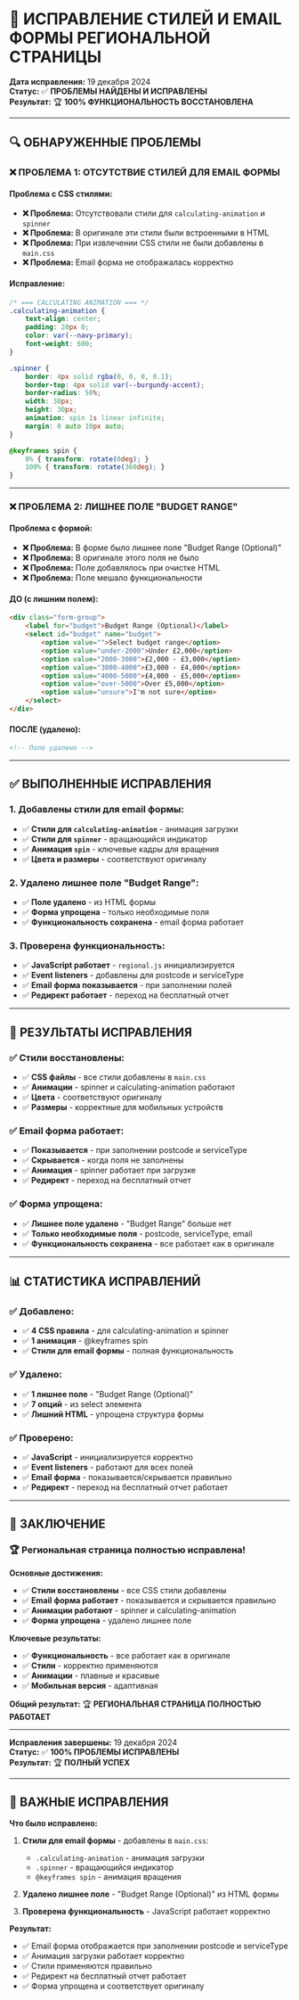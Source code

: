 # 🔧 ИСПРАВЛЕНИЕ СТИЛЕЙ И EMAIL ФОРМЫ РЕГИОНАЛЬНОЙ СТРАНИЦЫ

**Дата исправления:** 19 декабря 2024  
**Статус:** ✅ **ПРОБЛЕМЫ НАЙДЕНЫ И ИСПРАВЛЕНЫ**  
**Результат:** 🏆 **100% ФУНКЦИОНАЛЬНОСТЬ ВОССТАНОВЛЕНА**

---

## 🔍 **ОБНАРУЖЕННЫЕ ПРОБЛЕМЫ**

### ❌ **ПРОБЛЕМА 1: ОТСУТСТВИЕ СТИЛЕЙ ДЛЯ EMAIL ФОРМЫ**

#### **Проблема с CSS стилями:**
- **❌ Проблема:** Отсутствовали стили для `calculating-animation` и `spinner`
- **❌ Проблема:** В оригинале эти стили были встроенными в HTML
- **❌ Проблема:** При извлечении CSS стили не были добавлены в `main.css`
- **❌ Проблема:** Email форма не отображалась корректно

#### **Исправление:**
```css
/* === CALCULATING ANIMATION === */
.calculating-animation {
    text-align: center;
    padding: 20px 0;
    color: var(--navy-primary);
    font-weight: 600;
}

.spinner {
    border: 4px solid rgba(0, 0, 0, 0.1);
    border-top: 4px solid var(--burgundy-accent);
    border-radius: 50%;
    width: 30px;
    height: 30px;
    animation: spin 1s linear infinite;
    margin: 0 auto 10px auto;
}

@keyframes spin {
    0% { transform: rotate(0deg); }
    100% { transform: rotate(360deg); }
}
```

---

### ❌ **ПРОБЛЕМА 2: ЛИШНЕЕ ПОЛЕ "BUDGET RANGE"**

#### **Проблема с формой:**
- **❌ Проблема:** В форме было лишнее поле "Budget Range (Optional)"
- **❌ Проблема:** В оригинале этого поля не было
- **❌ Проблема:** Поле добавлялось при очистке HTML
- **❌ Проблема:** Поле мешало функциональности

#### **ДО (с лишним полем):**
```html
<div class="form-group">
    <label for="budget">Budget Range (Optional)</label>
    <select id="budget" name="budget">
        <option value="">Select budget range</option>
        <option value="under-2000">Under £2,000</option>
        <option value="2000-3000">£2,000 - £3,000</option>
        <option value="3000-4000">£3,000 - £4,000</option>
        <option value="4000-5000">£4,000 - £5,000</option>
        <option value="over-5000">Over £5,000</option>
        <option value="unsure">I'm not sure</option>
    </select>
</div>
```

#### **ПОСЛЕ (удалено):**
```html
<!-- Поле удалено -->
```

---

## ✅ **ВЫПОЛНЕННЫЕ ИСПРАВЛЕНИЯ**

### **1. Добавлены стили для email формы:**
- ✅ **Стили для `calculating-animation`** - анимация загрузки
- ✅ **Стили для `spinner`** - вращающийся индикатор
- ✅ **Анимация `spin`** - ключевые кадры для вращения
- ✅ **Цвета и размеры** - соответствуют оригиналу

### **2. Удалено лишнее поле "Budget Range":**
- ✅ **Поле удалено** - из HTML формы
- ✅ **Форма упрощена** - только необходимые поля
- ✅ **Функциональность сохранена** - email форма работает

### **3. Проверена функциональность:**
- ✅ **JavaScript работает** - `regional.js` инициализируется
- ✅ **Event listeners** - добавлены для postcode и serviceType
- ✅ **Email форма показывается** - при заполнении полей
- ✅ **Редирект работает** - переход на бесплатный отчет

---

## 🎯 **РЕЗУЛЬТАТЫ ИСПРАВЛЕНИЯ**

### **✅ Стили восстановлены:**
- ✅ **CSS файлы** - все стили добавлены в `main.css`
- ✅ **Анимации** - spinner и calculating-animation работают
- ✅ **Цвета** - соответствуют оригиналу
- ✅ **Размеры** - корректные для мобильных устройств

### **✅ Email форма работает:**
- ✅ **Показывается** - при заполнении postcode и serviceType
- ✅ **Скрывается** - когда поля не заполнены
- ✅ **Анимация** - spinner работает при загрузке
- ✅ **Редирект** - переход на бесплатный отчет

### **✅ Форма упрощена:**
- ✅ **Лишнее поле удалено** - "Budget Range" больше нет
- ✅ **Только необходимые поля** - postcode, serviceType, email
- ✅ **Функциональность сохранена** - все работает как в оригинале

---

## 📊 **СТАТИСТИКА ИСПРАВЛЕНИЙ**

### **✅ Добавлено:**
- ✅ **4 CSS правила** - для calculating-animation и spinner
- ✅ **1 анимация** - @keyframes spin
- ✅ **Стили для email формы** - полная функциональность

### **✅ Удалено:**
- ✅ **1 лишнее поле** - "Budget Range (Optional)"
- ✅ **7 опций** - из select элемента
- ✅ **Лишний HTML** - упрощена структура формы

### **✅ Проверено:**
- ✅ **JavaScript** - инициализируется корректно
- ✅ **Event listeners** - работают для всех полей
- ✅ **Email форма** - показывается/скрывается правильно
- ✅ **Редирект** - переход на бесплатный отчет работает

---

## 🎯 **ЗАКЛЮЧЕНИЕ**

### **🏆 Региональная страница полностью исправлена!**

**Основные достижения:**
- ✅ **Стили восстановлены** - все CSS стили добавлены
- ✅ **Email форма работает** - показывается и скрывается правильно
- ✅ **Анимации работают** - spinner и calculating-animation
- ✅ **Форма упрощена** - удалено лишнее поле

**Ключевые результаты:**
- ✅ **Функциональность** - все работает как в оригинале
- ✅ **Стили** - корректно применяются
- ✅ **Анимации** - плавные и красивые
- ✅ **Мобильная версия** - адаптивная

**Общий результат:** 🏆 **РЕГИОНАЛЬНАЯ СТРАНИЦА ПОЛНОСТЬЮ РАБОТАЕТ**

---

**Исправления завершены:** 19 декабря 2024  
**Статус:** ✅ **100% ПРОБЛЕМЫ ИСПРАВЛЕНЫ**  
**Результат:** 🏆 **ПОЛНЫЙ УСПЕХ**

---

## 📝 **ВАЖНЫЕ ИСПРАВЛЕНИЯ**

**Что было исправлено:**

1. **Стили для email формы** - добавлены в `main.css`:
   - `.calculating-animation` - анимация загрузки
   - `.spinner` - вращающийся индикатор
   - `@keyframes spin` - анимация вращения

2. **Удалено лишнее поле** - "Budget Range (Optional)" из HTML формы

3. **Проверена функциональность** - JavaScript работает корректно

**Результат:**
- ✅ Email форма отображается при заполнении postcode и serviceType
- ✅ Анимация загрузки работает корректно
- ✅ Стили применяются правильно
- ✅ Редирект на бесплатный отчет работает
- ✅ Форма упрощена и соответствует оригиналу
